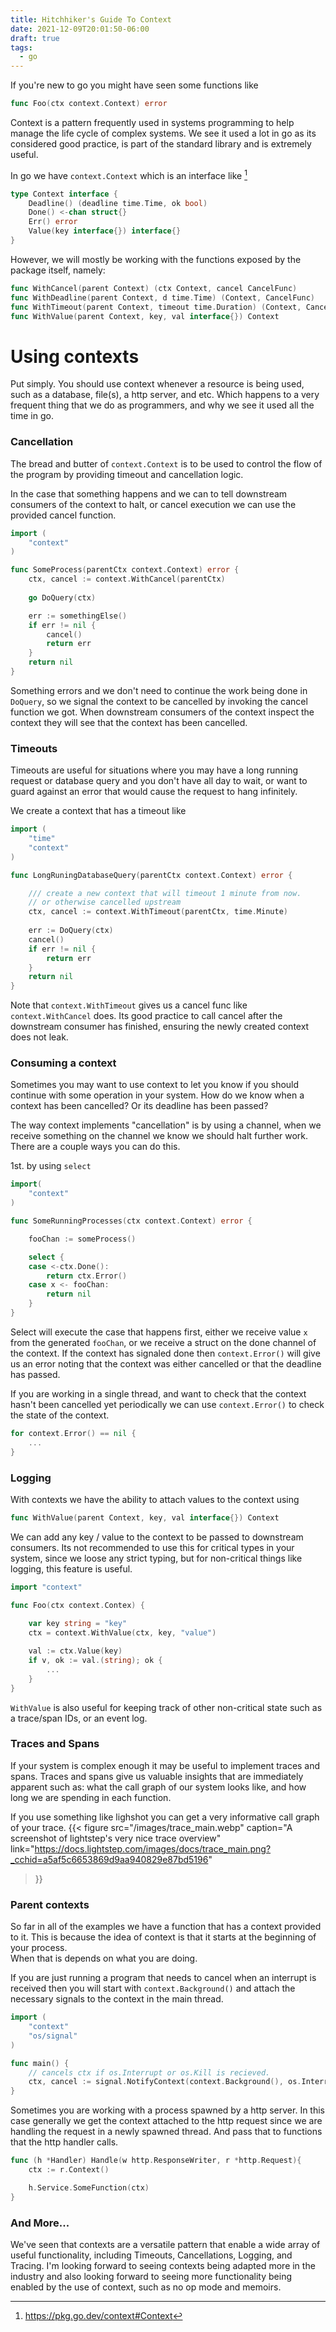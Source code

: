 ```yaml
---
title: Hitchhiker's Guide To Context
date: 2021-12-09T20:01:50-06:00
draft: true
tags: 
  - go
---
```


If you're new to go you might have seen some functions like

```go 
func Foo(ctx context.Context) error
```

Context is a pattern frequently used in systems programming to help manage the life cycle of complex systems. 
We see it used a lot in go as its considered good practice, is part of the standard library and is extremely useful.

In go we have `context.Context` which is an interface like [^1]

```go 
type Context interface {
	Deadline() (deadline time.Time, ok bool)
	Done() <-chan struct{}
    Err() error
    Value(key interface{}) interface{}
}
``` 

However, we will mostly be working with the functions exposed by the package itself, namely:  

```go 
func WithCancel(parent Context) (ctx Context, cancel CancelFunc)
func WithDeadline(parent Context, d time.Time) (Context, CancelFunc)
func WithTimeout(parent Context, timeout time.Duration) (Context, CancelFunc)
func WithValue(parent Context, key, val interface{}) Context
```

# Using contexts

Put simply. You should use context whenever a resource is being used, such as a database, file(s), a http server, and etc. 
Which happens to a very frequent thing that we do as programmers, and why we see it used all the time in go. 

### Cancellation

The bread and butter of `context.Context` is to be used to control the flow of the program by providing timeout and cancellation logic.  

In the case that something happens and we can to tell downstream consumers of the
context to halt, or cancel execution we can use the provided cancel function.

```go
import (
    "context" 
)

func SomeProcess(parentCtx context.Context) error { 
    ctx, cancel := context.WithCancel(parentCtx)
    
    go DoQuery(ctx)

    err := somethingElse()
    if err != nil { 
        cancel()
        return err
    }
    return nil
}
```

Something errors and we don't need to continue the work being done in `DoQuery`, so we signal the context to be cancelled by 
invoking the cancel function we got. When downstream consumers of the context inspect the context they will see that the context has been cancelled.

### Timeouts 

Timeouts are useful for situations where you may have a long running request or 
database query and you don't have all day to wait, or want to guard against an error that would cause 
the request to hang infinitely. 

We create a context that has a timeout like
```go 
import (
    "time"
    "context" 
)

func LongRuningDatabaseQuery(parentCtx context.Context) error { 

    /// create a new context that will timeout 1 minute from now.
    // or otherwise cancelled upstream
    ctx, cancel := context.WithTimeout(parentCtx, time.Minute)
    
    err := DoQuery(ctx)
    cancel()
    if err != nil { 
        return err
    }
    return nil
}
```

Note that `context.WithTimeout` gives us a cancel func like `context.WithCancel` does.
Its good practice to call cancel after the downstream consumer has finished, ensuring the newly created context does not leak.

### Consuming a context

Sometimes you may want to use context to let you know if you should continue with some operation in your system. 
How do we know when a context has been cancelled? Or its deadline has been passed? 

The way context implements "cancellation" is by using a channel, when we receive something on the channel we know we should halt further work.
There are a couple ways you can do this. 

1st. by using `select`

```go
import( 
    "context"
)

func SomeRunningProcesses(ctx context.Context) error { 

    fooChan := someProcess()

    select { 
    case <-ctx.Done():
        return ctx.Error()
    case x <- fooChan: 
        return nil
    }
}
```

Select will execute the case that happens first, either we receive value `x` from the generated `fooChan`, 
or we receive a struct on the done channel of the context.
If the context has signaled done then `context.Error()` will give us an error 
noting that the context was either cancelled or that the deadline has passed. 

If you are working in a single thread, and want to check that the context hasn't been 
cancelled yet periodically we can use `context.Error()` to check the state of the context.

```go 
for context.Error() == nil { 
    ...
}
```

### Logging 

With contexts we have the ability to attach values to the context using 
```go
func WithValue(parent Context, key, val interface{}) Context
```
We can add any key / value to the context to be passed to downstream consumers. 
Its not recommended to use this for critical types in your system, since we loose any strict typing, but
for non-critical things like logging, this feature is useful. 

```go
import "context"

func Foo(ctx context.Contex) { 
    
    var key string = "key"
    ctx = context.WithValue(ctx, key, "value")

    val := ctx.Value(key)
    if v, ok := val.(string); ok { 
        ...
    }
}
```

`WithValue` is also useful for keeping track of other non-critical state such as a trace/span IDs, or an event log.

### Traces and Spans

If your system is complex enough it may be useful to implement traces and spans. 
Traces and spans give us valuable insights that are immediately apparent such as: what the call graph of our system looks like, and how long we are spending in each function.

If you use something like lighshot you can get a very informative call graph of your trace.
{{< 
    figure src="/images/trace_main.webp"
    caption="A screenshot of lightstep's very nice trace overview"
    link="https://docs.lightstep.com/images/docs/trace_main.png?_cchid=a5af5c6653869d9aa940829e87bd5196"
>}}

### Parent contexts

So far in all of the examples we have a function that has a context provided to it. This is because the idea of context is that it starts at the beginning of your process.  
When that is depends on what you are doing. 

If you are just running a program that needs to cancel when an interrupt is received then you will start with `context.Background()` 
and attach the necessary signals to the context in the main thread.


```go 
import (    
    "context"
    "os/signal"
)

func main() { 
    // cancels ctx if os.Interrupt or os.Kill is recieved.
	ctx, cancel := signal.NotifyContext(context.Background(), os.Interrupt, os.Kill)
}
```
Sometimes you are working with a process spawned by a http server. 
In this case generally we get the context attached to the  http request since we are handling the request in a newly spawned thread.
And pass that to functions that the http handler calls.

```go
func (h *Handler) Handle(w http.ResponseWriter, r *http.Request){ 
    ctx := r.Context()

    h.Service.SomeFunction(ctx)
}
```
### And More...

We've seen that contexts are a versatile pattern that enable a wide array of useful functionality, including Timeouts, Cancellations, Logging, and Tracing. 
I'm looking forward to seeing contexts being adapted more in the industry and also looking forward to seeing more functionality being enabled by the use of context, 
such as no op mode and memoirs. 

[^1]: https://pkg.go.dev/context#Context
